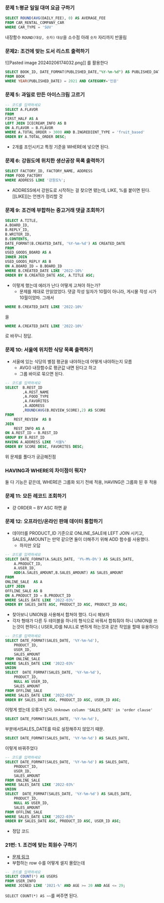 

### 문제 1:평균 일일 대여 요금 구하기
```sql
SELECT ROUND(AVG(DAILY_FEE), 0) AS AVERAGE_FEE
FROM CAR_RENTAL_COMPANY_CAR
WHERE CAR_TYPE = 'SUV'
```
내장함수 `ROUND(대상, 숫자)` `대상`을 소수점 아래 `숫자` 자리까지 반올림
### 문제2: 조건에 맞는 도서 리스트 출력하기
![[Pasted image 20240206174032.png]]
를 활용한다
```SQL
SELECT BOOK_ID, DATE_FORMAT(PUBLISHED_DATE,"%Y-%m-%d") AS PUBLISHED_DATE
FROM BOOK
WHERE YEAR(PUBLISHED_DATE) = 2021 AND CATEGORY='인문'
```

### 문제 5: 과일로 만든 아이스크림 고르기
```SQL
-- 코드를 입력하세요
SELECT A.FLAVOR
FROM 
FIRST_HALF AS A
LEFT JOIN ICECREAM_INFO AS B
ON A.FLAVOR = B.FLAVOR
WHERE A.TOTAL_ORDER > 3000 AND B.INGREDIENT_TYPE = 'fruit_based'
ORDER BY A.TOTAL_ORDER DESC;
```
- 2개를 조인시키고 특정 기준을 WHERE에 넣으면 된다.

### 문제 6: 강원도에 위치한 생산공장 목록 출력하기
```SQL
SELECT FACTORY_ID, FACTORY_NAME, ADDRESS
FROM FOOD_FACTORY 
WHERE ADDRESS LIKE '강원도%';
```
- ADDRESS에서 강원도로 시작하는 걸 찾으면 됐는데, LIKE, %를 붙이면 된다. [[LIKE]]는 언젠가 정리할 것

### 문제 9: 조건에 부합하는 중고거래 댓글 조회하기

```SQL
SELECT A.TITLE,
A.BOARD_ID,
B.REPLY_ID,
B.WRITER_ID,
B.CONTENTS,
DATE_FORMAT(B.CREATED_DATE, '%Y-%m-%d') AS CREATED_DATE
FROM 
USED_GOODS_BOARD AS A
INNER JOIN
USED_GOODS_REPLY AS B
ON A.BOARD_ID = B.BOARD_ID
WHERE B.CREATED_DATE LIKE '2022-10%'
ORDER BY B.CREATED_DATE ASC, A.TITLE ASC;
```
- 이렇게 했는데 에러가 난다 어떻게 고쳐야 하는가? 
	- 문제를 제대로 안읽었었다. 댓글 작성 일자가 10월이 아니라, 게시물 작성 시가 10월이었따. 그래서
```SQL
WHERE B.CREATED_DATE LIKE '2022-10%'
```
을
```SQL
WHERE A.CREATED_DATE LIKE '2022-10%'
```
로 바꾸니 정답.

### 문제 10: 서울에 위치한 식당 목록 출력하기
- 서울에 있는 식당의 별점 평균을 내야하는데 어떻게 내야하는지 모름
	- AVG() 내장함수로 평균값 내면 된다고 하고
	- 그룹 바이로 묶으면 된다.
```SQL
-- 코드를 입력하세요
SELECT  B.REST_ID
        ,A.REST_NAME
        ,A.FOOD_TYPE
        ,A.FAVORITES
        ,A.ADDRESS
        ,ROUND(AVG(B.REVIEW_SCORE),2) AS SCORE
FROM
    REST_REVIEW  AS B
JOIN 
    REST_INFO AS A
ON A.REST_ID = B.REST_ID
GROUP BY B.REST_ID
HAVING A.ADDRESS LIKE '서울%'
ORDER BY SCORE DESC, FAVORITES DESC;
```
위 문제를 풀다가 궁금해진점
### HAVING과 WHERE의 차이점이 뭐지?
둘 다 기능은 같은데, WHERE은 그룹화 되기 전에 적용, HAVING은 그룹화 된 후 적용

### 문제 11: 모든 레코드 조회하기
- 걍 ORDER ~ BY ASC 하면 끝
### 문제 12: 오프라인/온라인 판매 데이터 통합하기
- 데이터를 PRODUCT_ID 기준으로 ONLINE_SALE에 LEFT JOIN 시키고, SALES_AMOUNT는 만약 같으면 둘이 더해주기 위해 ADD 함수를 사용했다.
	- 하지만 오답
```SQL
-- 코드를 입력하세요
SELECT DATE_FORMAT(A.SALES_DATE, 'Y%-M%-D%') AS SALES_DATE,
    A.PRODUCT_ID,
    A.USER_ID,
    ADD(A.SALES_AMOUNT,B.SALES_AMOUNT) AS SALES_AMOUNT
FROM 
ONLINE_SALE  AS A
LEFT JOIN 
OFFLINE_SALE AS B
ON A.PRODUCT_ID = B.PRODUCT_ID
WHERE SALES_DATE LIKE '2022-03%'
ORDER BY SALES_DATE ASC, PRODUCT_ID ASC, PRODUCT_ID ASC;
```
- 찾아보니 UNION을 사용해서 합쳐야 했다. 다시 해보자
- 각자 형태가 다른 두 테이블을 하나의 형식으로 바꿔서 합춰줘야 하니 UNION을 쓰는것이 편하다.( USER_ID를 NULL로 변하게 하는것과 같은 작업을 할때 유용하다)
```SQL
-- 코드를 입력하세요
SELECT DATE_FORMAT(SALES_DATE, '%Y-%m-%d'),
    PRODUCT_ID,
    USER_ID,
    SALES_AMOUNT
FROM ONLINE_SALE 
WHERE SALES_DATE LIKE '2022-03%'
UNION
SELECT  DATE_FORMAT(SALES_DATE, '%Y-%m-%d'),
    PRODUCT_ID,
    NULL AS USER_ID,
    SALES_AMOUNT
FROM OFFLINE_SALE
WHERE SALES_DATE LIKE '2022-03%'
ORDER BY SALES_DATE ASC, PRODUCT_ID ASC, USER_ID ASC;

```
이렇게 썼는데 오류가 났다. `Unknown column 'SALES_DATE' in 'order clause'`
```SQL
SELECT DATE_FORMAT(SALES_DATE, '%Y-%m-%d'),
```
부분에서SALES_DATE를 따로 설정해주지 않았기 때문.
```SQL
SELECT DATE_FORMAT(SALES_DATE, '%Y-%m-%d') AS SALES_DATE,
```
이렇게 바꿔주었다
```SQL
-- 코드를 입력하세요
SELECT DATE_FORMAT(SALES_DATE, '%Y-%m-%d') AS SALES_DATE,
    PRODUCT_ID,
    USER_ID,
    SALES_AMOUNT
FROM ONLINE_SALE 
WHERE SALES_DATE LIKE '2022-03%'
UNION
SELECT  DATE_FORMAT(SALES_DATE, '%Y-%m-%d') AS SALES_DATE,
    PRODUCT_ID,
    NULL AS USER_ID,
    SALES_AMOUNT
FROM OFFLINE_SALE
WHERE SALES_DATE LIKE '2022-03%'
ORDER BY SALES_DATE ASC, PRODUCT_ID ASC, USER_ID ASC;
```
- 정답 코드
### 21번: 1. 조건에 맞는 회원수 구하기

- [문제 링크](https://school.programmers.co.kr/learn/courses/30/lessons/131535#)
- 부합하는 row 수를 어떻게 셀지 몰랐는데
```SQL
-- 코드를 입력하세요
SELECT COUNT(*) AS USERS
FROM USER_INFO 
WHERE JOINED LIKE '2021-%' AND AGE >= 20 AND AGE <= 29;
```
`SELECT COUNT(*) AS ~~`를 써주면 된다.
